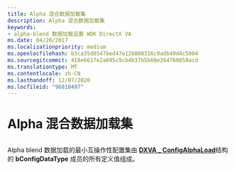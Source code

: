 ```yaml
---
title: Alpha 混合数据加载集
description: Alpha 混合数据加载集
keywords:
- alpha-blend 数据加载设置 WDK DirectX VA
ms.date: 04/20/2017
ms.localizationpriority: medium
ms.openlocfilehash: b3ca35d0547bed47e12b808316c0adb49d4c5004
ms.sourcegitcommit: 418e6617e2a695c9cb4b37b5b60e264760858acd
ms.translationtype: MT
ms.contentlocale: zh-CN
ms.lasthandoff: 12/07/2020
ms.locfileid: "96810497"
---
```

# <a name="alpha-blend-data-loading-set"></a>Alpha 混合数据加载集


## <span id="ddk_alpha_blend_data_loading_set_gg"></span><span id="DDK_ALPHA_BLEND_DATA_LOADING_SET_GG"></span>


Alpha blend 数据加载的最小互操作性配置集由 [**DXVA \_ ConfigAlphaLoad**](/windows-hardware/drivers/ddi/dxva/ns-dxva-_dxva_configalphaload)结构的 **bConfigDataType** 成员的所有定义值组成。

 

